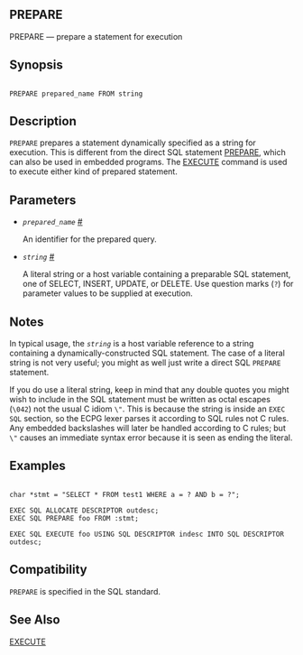 ## PREPARE

PREPARE — prepare a statement for execution

## Synopsis

```

PREPARE prepared_name FROM string
```

## Description

`PREPARE` prepares a statement dynamically specified as a string for execution. This is different from the direct SQL statement [PREPARE](sql-prepare.html "PREPARE"), which can also be used in embedded programs. The [EXECUTE](sql-execute.html "EXECUTE") command is used to execute either kind of prepared statement.

## Parameters

* *`prepared_name`* [#](#ECPG-SQL-PREPARE-PREPARED-NAME)

    An identifier for the prepared query.

* *`string`* [#](#ECPG-SQL-PREPARE-STRING)

    A literal string or a host variable containing a preparable SQL statement, one of SELECT, INSERT, UPDATE, or DELETE. Use question marks (`?`) for parameter values to be supplied at execution.

## Notes

In typical usage, the *`string`* is a host variable reference to a string containing a dynamically-constructed SQL statement. The case of a literal string is not very useful; you might as well just write a direct SQL `PREPARE` statement.

If you do use a literal string, keep in mind that any double quotes you might wish to include in the SQL statement must be written as octal escapes (`\042`) not the usual C idiom `\"`. This is because the string is inside an `EXEC SQL` section, so the ECPG lexer parses it according to SQL rules not C rules. Any embedded backslashes will later be handled according to C rules; but `\"` causes an immediate syntax error because it is seen as ending the literal.

## Examples

```

char *stmt = "SELECT * FROM test1 WHERE a = ? AND b = ?";

EXEC SQL ALLOCATE DESCRIPTOR outdesc;
EXEC SQL PREPARE foo FROM :stmt;

EXEC SQL EXECUTE foo USING SQL DESCRIPTOR indesc INTO SQL DESCRIPTOR outdesc;
```

## Compatibility

`PREPARE` is specified in the SQL standard.

## See Also

[EXECUTE](sql-execute.html "EXECUTE")